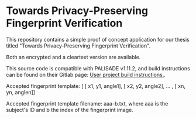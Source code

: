 # Towards Privacy-Preserving Fingerprint Verification 

This repository contains a simple proof of concept application for our thesis titled "Towards Privacy-Preserving Fingerprint Verification". 

Both an encrypted and a cleartext version are available.

This source code is compatible with PALISADE v1.11.2, and build instructions can be found on their Gitlab page: [User project build instructions.](https://gitlab.com/palisade/palisade-development/-/wikis/Instructions-for-building-user-projects-that-use-PALISADE). 

Accepted fingerprint template: [ [ x1, y1, angle1], [ x2, y2, angle2], ... , [ xn, yn, anglen]]

Accepted fingerprint template filename: aaa-b.txt, where aaa is the subject's ID and b the index of the fingerprint image.
